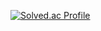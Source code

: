 
[![Solved.ac Profile](http://mazassumnida.wtf/api/v2/generate_badge?boj=kim_tk)](https://solved.ac/kim_tk/)
